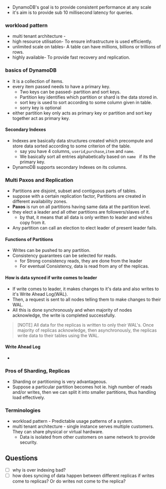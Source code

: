 

- DynamoDB's goal is to provide consistent performance at any scale
- it's aim is to provide sub 10 millisecond latency for queries.


### workload pattern 
- multi tenant architecture - 
- high resource utilisation- To ensure infrastructure is used efficiently. 
- unlimited scale on tables- A table can have millions, billions or trillions of rows. 
- highly available- To provide fast recovery and replication.


### basics of DynamoDB

- It is a collection of items. 
- every item passed needs to have a primary key. 
	- Two keys can be passed- partition and sort keys. 
	- Partition key identifies which partition or shard is the data stored in.
	- sort key is used to sort according to some column given in table. 
	- sorry key is optional
- either partition key only acts as primary key or partition and sort key together act as primary key.

#### Secondary Indexes
- Indexes are basically data structures created which precompute and store data sorted according to some criterion of the table.
	- say you have 4 columns, `userid`,`purchase`,`item` and `name`.
	- We basically sort all entries alphabetically based on `name ` if its the primary key. 
- DynamoDB supports secondary Indexes on its columns.


### Multi Paxos and Replication 

- Partitions are disjoint, subset and contiguous parts of tables. 
- suppose with a certain replication factor, Partitions are created in different availability zones.
- **Paxos** is run on all partitions having same data at the partition level.
- they elect a leader and all other partitions are followers/slaves of it. 
	- by that, it means that all data is only written to leader and wishes copy from it. 
- Any partition can call an election to elect leader of present leader fails. 

#### Functions of Partitions

- Writes can be pushed to any partition. 
- Consistency guarantees can be selected for reads.
	- for Strong consistency reads, they are done from the leader 
	- For eventual Consistency, data is read from any of the replicas.


#### How is data synced if write comes to leader

- If write comes to leader, it makes changes to it's data and also writes to it's Write Ahead Log(WAL).
- Then, a request is sent to all nodes telling them to make changes to their WAL. 
- All this is done synchronously and when majority of nodes acknowledge, the write is completed successfully. 

>[NOTE] All data for the replicas is written to only their WAL's. Once majority of replicas acknowledge, then asynchronously, the replicas write data to their tables using the WAL.

#### Write Ahead Log
- 


### Pros of Sharding, Replicas

- Sharding or partitioning is very advantageous.
- Suppose a particular partition becomes hot ie. high number of reads and/or writes, then we can split it into smaller partitions, thus handling load effectively.



### Terminologies 
- workload pattern - Predictable usage patterns of a system. 
- multi tenant architecture - single instance serves multiple customers. They can share physical or virtual hardware.
	- Data is isolated from other customers on same network to provide security.



## Questions
- [ ] why is over indexing bad?
- [ ] how does syncing of data happen between different replicas if writes come to replicas? Or do writes not come to the replica?